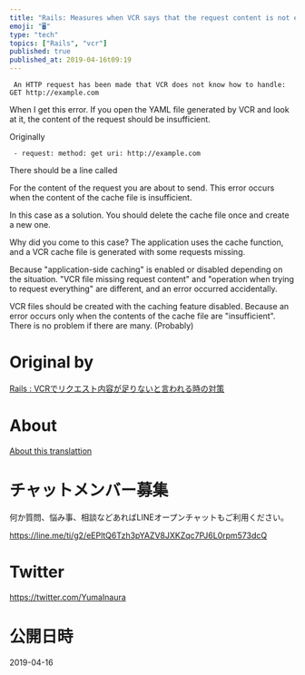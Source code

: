 ```yaml
---
title: "Rails: Measures when VCR says that the request content is not enough"
emoji: "🖥"
type: "tech"
topics: ["Rails", "vcr"]
published: true
published_at: 2019-04-16t09:19
---
```


     An HTTP request has been made that VCR does not know how to handle: GET http://example.com 

When I get this error. If you open the YAML file generated by VCR and look at it, the content of the request should be insufficient.

Originally

     - request: method: get uri: http://example.com 

There should be a line called

For the content of the request you are about to send. This error occurs when the content of the cache file is insufficient.

In this case as a solution. You should delete the cache file once and create a new one.

Why did you come to this case? The application uses the cache function, and a VCR cache file is generated with some requests missing.

Because "application-side caching" is enabled or disabled depending on the situation. "VCR file missing request content" and "operation when trying to request everything" are different, and an error occurred accidentally.

VCR files should be created with the caching feature disabled. Because an error occurs only when the contents of the cache file are "insufficient". There is no problem if there are many. (Probably)



# Original by
[Rails : VCRでリクエスト内容が足りないと言われる時の対策](https://qiita.com/Yinaura/items/22908c8f5c866120fc5f)

# About

[About this translattion](https://qiita.com/YumaInaura/items/7f6fd1e9310a6816469a)








<!-- Update From Qiita API -->

# チャットメンバー募集


何か質問、悩み事、相談などあればLINEオープンチャットもご利用ください。

https://line.me/ti/g2/eEPltQ6Tzh3pYAZV8JXKZqc7PJ6L0rpm573dcQ





# Twitter


https://twitter.com/YumaInaura


<!-- Update From Qiita API -->



# 公開日時

2019-04-16
